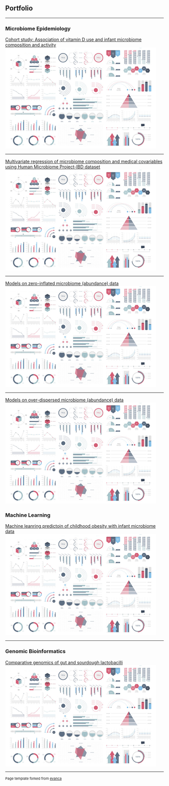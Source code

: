 ## Portfolio

---

### Microbiome Epidemiology
[Cohort study: Association of vitamin D use and infant microbiome composition and activity](pdf/Poster_vitD_microbiome_david.pdf) 
<img src="images/dummy_thumbnail.jpg?raw=true"/>

---
[Multivariate regression of microbiome composition and medical covariables using Human Microbiome Project-IBD dataset](html/maaslin2-IBD-microbiome.html)
<img src="images/dummy_thumbnail.jpg?raw=true"/>

---
[Models on zero-inflated microbiome (abundance) data](html/zero-inflated-models-mcirobiome.html) 
<img src="images/dummy_thumbnail.jpg?raw=true"/> 

---
[Models on over-dispersed microbiome (abundance) data](html/overdisp-zeroinflate-model.html) 
<img src="images/dummy_thumbnail.jpg?raw=true"/> 


### Machine Learning 

[Machine leanring predictoin of childhood obesity with infant microbiome data](/pdf/sample_presentation.pdf)
<img src="images/dummy_thumbnail.jpg?raw=true"/>

---

### Genomic Bioinformatics

[Comparative genomics of gut and sourdough lactobacilli](/pdf/sample_presentation.pdf)
<img src="images/dummy_thumbnail.jpg?raw=true"/>

---
<p style="font-size:11px">Page template forked from <a href="https://github.com/evanca/quick-portfolio">evanca</a></p>
<!-- Remove above link if you don't want to attibute -->
